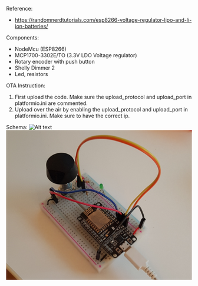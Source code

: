 Reference:
- https://randomnerdtutorials.com/esp8266-voltage-regulator-lipo-and-li-ion-batteries/

Components:
- NodeMcu (ESP8266)
- MCP1700-3302E/TO (3.3V LDO Voltage regulator)
- Rotary encoder with push button
- Shelly Dimmer 2
- Led, resistors

OTA Instruction:
1. First upload the code. Make sure the upload_protocol and upload_port in platformio.ini are commented.
2. Upload over the air by enabling the upload_protocol and upload_port in platformio.ini. Make sure to have the correct ip.

Schema:
![Alt text](./schema/Schema_bb_png?raw=true "Breadboard")
![Alt text](./schema/20220103_230530.jpg?raw=true "Photo")